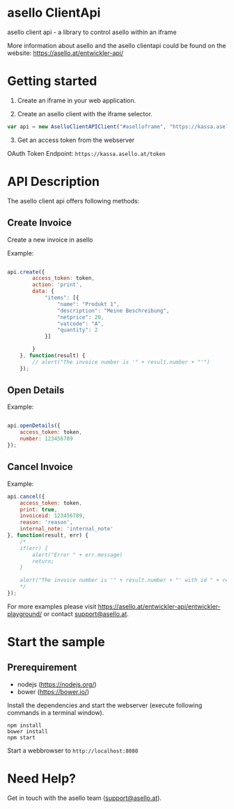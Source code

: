 # asello ClientApi
asello client api - a library to control asello within an iframe

More information about asello and the asello clientapi could be found on the website: https://asello.at/entwickler-api/

# Getting started

1) Create an iframe in your web application.

2) Create an asello client with the iframe selector.

```javascript
var api = new AselloClientAPIClient("#aselloframe", "https://kassa.asello.at")
```

3) Get an access token from the webserver

OAuth Token Endpoint: `https://kassa.asello.at/token`

# API Description

The asello client api offers following methods:

## Create Invoice 
Create a new invoice in asello

Example: 
```javascript

api.create({
        access_token: token,
        action: 'print',
        data: {
            "items": [{
                "name": "Produkt 1",
                "description": "Meine Beschreibung",
                "netprice": 20,
                "vatcode": "A",
                "quantity": 2
            }]

        }
    }, function(result) {
        // alert("The invoice number is '" + result.number + "'")
    });

```


## Open Details
Example:
```javascript

api.openDetails({
    access_token: token,
    number: 123456789
});

```

## Cancel Invoice

Example:
```javascript
api.cancel({
    access_token: token,
    print: true,
    invoiceid: 123456789,
    reason: 'reason',
    internal_note: 'internal_note'
}, function(result, err) {
    /*
    if(err) {
        alert("Error " + err.message)
        return;
    }

    alert("The invoice number is '" + result.number + "' with id " + result.id)
    */
});
```


For more examples please visit https://asello.at/entwickler-api/entwickler-playground/ or contact support@asello.at. 

# Start the sample

## Prerequirement

* nodejs (https://nodejs.org/) 
* bower (https://bower.io/) 

Install the dependencies and start the webserver (execute following commands in a terminal window).
```
npm install
bower install
npm start
```

Start a webbrowser to `http://localhost:8080`

# Need Help?

Get in touch with the asello team (support@asello.at).

